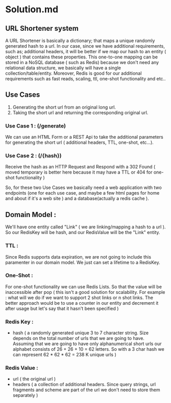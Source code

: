 # Solution.md

## URL Shortener system

A URL Shortener is basically a dictionary; that maps a unique randomly generated hash to a url. In our case, since we have additional requirements, such as; additional headers, it will be better if we map our hash to an entity ( object ) that contains these properties. This one-to-one mapping can be stored in a NoSQL database ( such as Redis) because we don't need any relational data structure, we basically will have a single collection/table/entity. Moreover, Redis is good for our additional requirements such as fast reads, scaling, ttl, one-shot functionality and etc..

## Use Cases
1. Generating the short url from an original long url.
2. Taking the short url and returning the corresponding original url.

### Use Case 1 : (/generate)
We can use an HTML Form or a REST Api to take the additional parameters for generating the short url ( additional headers, TTL, one-shot, etc...). 

### Use Case 2 : (/{hash})
Receive the hash as an HTTP Request and Respond with a 302 Found ( moved temporary is better here because it may have a TTL or 404 for one-shot functionality )

So, for these two Use Cases we basically need a web application with two endpoints (one for each use case, and maybe a few html pages for home and about if it's a web site ) and a database(actually a redis cache ).

## Domain Model :
We'll have one entity called "Link" ( we are linking/mapping a hash to a url ). So our RedisKey will be hash, and our RedisValue will be the "Link" entity.

### TTL : 
Since Redis supports data expiration, we are not going to include this paramenter in our domain model. We just can set a lifetime to a RedisKey.

### One-Shot : 
For one-shot functionality we can use Redis Lists. So that the value will be inaccessible after pop ( this isn't a good solution for scalability. For example : what will we do if we want to support 2 shot links or n shot links. The better approach would be to use a counter in our entity and decrement it after usage but let's say that it hasn't been specified )

### Redis Key :
* hash ( a randomly generated unique 3 to 7 character string. Size depends on the total number of urls that we are going to have. Assuming that we are going to have only alphanumerical short urls our alphabet consists of 26 + 26 + 10 = 62 letters. So with a 3 char hash we can represent 62 * 62 * 62 = 238 K unique urls )

### Redis Value :
* url ( the original url  )
* headers ( a collection of additional headers. Since query strings, url fragments and scheme are part of the url we don't need to store them separately )
